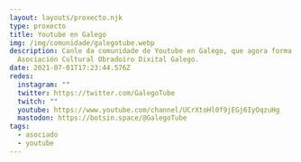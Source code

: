 ```yaml
---
layout: layouts/proxecto.njk
type: proxecto
title: Youtube en Galego
img: /img/comunidade/galegotube.webp
description: Canle da comunidade de Youtube en Galego, que agora forma parte da
  Asociación Cultural Obradoiro Dixital Galego.
date: 2021-07-01T17:23:44.576Z
redes:
  instagram: ""
  twitter: https://twitter.com/GalegoTube
  twitch: ""
  youtube: https://www.youtube.com/channel/UCrXtoHl0f9jEGj6IyOqzuHg
  mastodon: https://botsin.space/@GalegoTube
tags:
  - asociado
  - youtube
---
```

